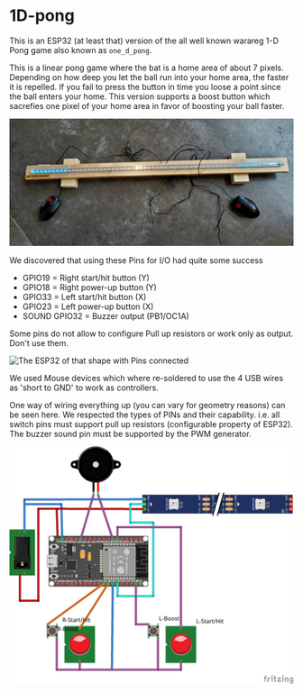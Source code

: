# 1D-pong

This is an ESP32 (at least that) version of the all well known warareg 1-D Pong game
also known as `one_d_pong`.

This is a linear pong game where the bat is a home area of about 7 pixels. Depending on
how deep you let the ball run into your home area, the faster it is repelled. If you 
fail to press the button in time you loose a point since the ball enters your home.
This version supports a boost button which sacrefies one pixel of your home area in 
favor of boosting your ball faster.

![Full 1D-pong device](doc/leiste.jpg)

We discovered that using these Pins for I/O had quite some success

* GPIO19 = Right start/hit button (Y)
* GPIO18 = Right power-up button  (Y)
* GPIO33 = Left start/hit button  (X)
* GPIO23 = Left power-up button   (X)
* SOUND GPIO32  = Buzzer output (PB1/OC1A)

Some pins do not allow to configure Pull up resistors or work only as output. Don't use them.

![The ESP32 of that shape with Pins connected](doc/µc.jpg)

We used Mouse devices which where re-soldered to use the 4 USB wires as 'short to GND' to work as controllers. 

One way of wiring everything up (you can vary for geometry reasons) can be seen here.
We respected the types of PINs and their capability. i.e. all switch pins must support
pull up resistors (configurable property of ESP32). The buzzer sound pin must be supported by
the PWM generator.

![Layout](doc/Verdrahtung_Steckplatine.png)
